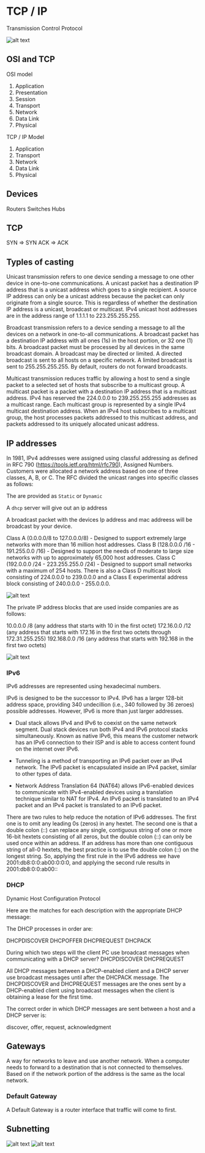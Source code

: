 # TCP / IP

Transmission Control Protocol

![alt text](./assets/image-3.png)

## OSI and TCP

OSI model

1. Application
2. Presentation
3. Session
4. Transport
5. Network
6. Data Link
7. Physical

TCP / IP Model

1. Application
2. Transport
3. Network
4. Data Link
5. Physical

## Devices

Routers
Switches
Hubs

## TCP

SYN => SYN ACK => ACK

## Typles of casting

Unicast transmission refers to one device sending a message to one other device in one-to-one communications. A unicast packet has a destination IP address that is a unicast address which goes to a single recipient. A source IP address can only be a unicast address because the packet can only originate from a single source. This is regardless of whether the destination IP address is a unicast, broadcast or multicast. IPv4 unicast host addresses are in the address range of 1.1.1.1 to 223.255.255.255.

Broadcast transmission refers to a device sending a message to all the devices on a network in one-to-all communications. A broadcast packet has a destination IP address with all ones (1s) in the host portion, or 32 one (1) bits. A broadcast packet must be processed by all devices in the same broadcast domain. A broadcast may be directed or limited. A directed broadcast is sent to all hosts on a specific network. A limited broadcast is sent to 255.255.255.255. By default, routers do not forward broadcasts.

Multicast transmission reduces traffic by allowing a host to send a single packet to a selected set of hosts that subscribe to a multicast group. A multicast packet is a packet with a destination IP address that is a multicast address. IPv4 has reserved the 224.0.0.0 to 239.255.255.255 addresses as a multicast range. Each multicast group is represented by a single IPv4 multicast destination address. When an IPv4 host subscribes to a multicast group, the host processes packets addressed to this multicast address, and packets addressed to its uniquely allocated unicast address.

## IP addresses

In 1981, IPv4 addresses were assigned using classful addressing as defined in RFC 790 (https://tools.ietf.org/html/rfc790), Assigned Numbers. Customers were allocated a network address based on one of three classes, A, B, or C. The RFC divided the unicast ranges into specific classes as follows:

The are provided as `Static` or `Dynamic`

A `dhcp` server will give out an ip address

A broadcast packet with the devices Ip address and mac addreess will be broadcast by your device.

Class A (0.0.0.0/8 to 127.0.0.0/8) - Designed to support extremely large networks with more than 16 million host addresses.
Class B (128.0.0.0 /16 - 191.255.0.0 /16) - Designed to support the needs of moderate to large size networks with up to approximately 65,000 host addresses.
Class C (192.0.0.0 /24 - 223.255.255.0 /24) - Designed to support small networks with a maximum of 254 hosts.
There is also a Class D multicast block consisting of 224.0.0.0 to 239.0.0.0 and a Class E experimental address block consisting of 240.0.0.0 - 255.0.0.0.

![alt text](./assets/image-4.png)

The private IP address blocks that are used inside companies are as follows:

10.0.0.0 /8 (any address that starts with 10 in the first octet)
172.16.0.0 /12 (any address that starts with 172.16 in the first two octets through 172.31.255.255)
192.168.0.0 /16 (any address that starts with 192.168 in the first two octets)

![alt text](./assets/image-5.png)

### IPv6

IPv6 addresses are represented using hexadecimal numbers.

IPv6 is designed to be the successor to IPv4. IPv6 has a larger 128-bit address space, providing 340 undecillion (i.e., 340 followed by 36 zeroes) possible addresses. However, IPv6 is more than just larger addresses.

- Dual stack allows IPv4 and IPv6 to coexist on the same network segment. Dual stack devices run both IPv4 and IPv6 protocol stacks simultaneously. Known as native IPv6, this means the customer network has an IPv6 connection to their ISP and is able to access content found on the internet over IPv6.

- Tunneling is a method of transporting an IPv6 packet over an IPv4 network. The IPv6 packet is encapsulated inside an IPv4 packet, similar to other types of data.

- Network Address Translation 64 (NAT64) allows IPv6-enabled devices to communicate with IPv4-enabled devices using a translation technique similar to NAT for IPv4. An IPv6 packet is translated to an IPv4 packet and an IPv4 packet is translated to an IPv6 packet.

There are two rules to help reduce the notation of IPv6 addresses. The first one is to omit any leading 0s (zeros) in any hextet. The second one is that a double colon (::) can replace any single, contiguous string of one or more 16-bit hextets consisting of all zeros, but the double colon (::) can only be used once within an address. If an address has more than one contiguous string of all-0 hextets, the best practice is to use the double colon (::) on the longest string. So, applying the first rule in the IPv6 address we have 2001:db8:0:0:ab00:0:0:0, and applying the second rule results in 2001:db8:0:0:ab00::

### DHCP

Dynamic Host Configuration Protocol

Here are the matches for each description with the appropriate DHCP message:

The DHCP processes in order are:

DHCPDISCOVER
DHCPOFFER
DHCPREQUEST
DHCPACK

During which two steps will the client PC use broadcast messages when communicating with a DHCP server?
DHCPDISCOVER
DHCPREQUEST

All DHCP messages between a DHCP-enabled client and a DHCP server use broadcast messages until after the DHCPACK message. The DHCPDISCOVER and DHCPREQUEST messages are the ones sent by a DHCP-enabled client using broadcast messages when the client is obtaining a lease for the first time.

The correct order in which DHCP messages are sent between a host and a DHCP server is:

discover, offer, request, acknowledgment

## Gateways

A way for networks to leave and use another network.
When a computer needs to forward to a destination that is not connected to themselves. Based on if the network portion of the address is the same as the local network.

### Default Gateway

A Default Gateway is a router interface that traffic will come to first.

## Subnetting

![alt text](image-6.png)
![alt text](image-5.png)